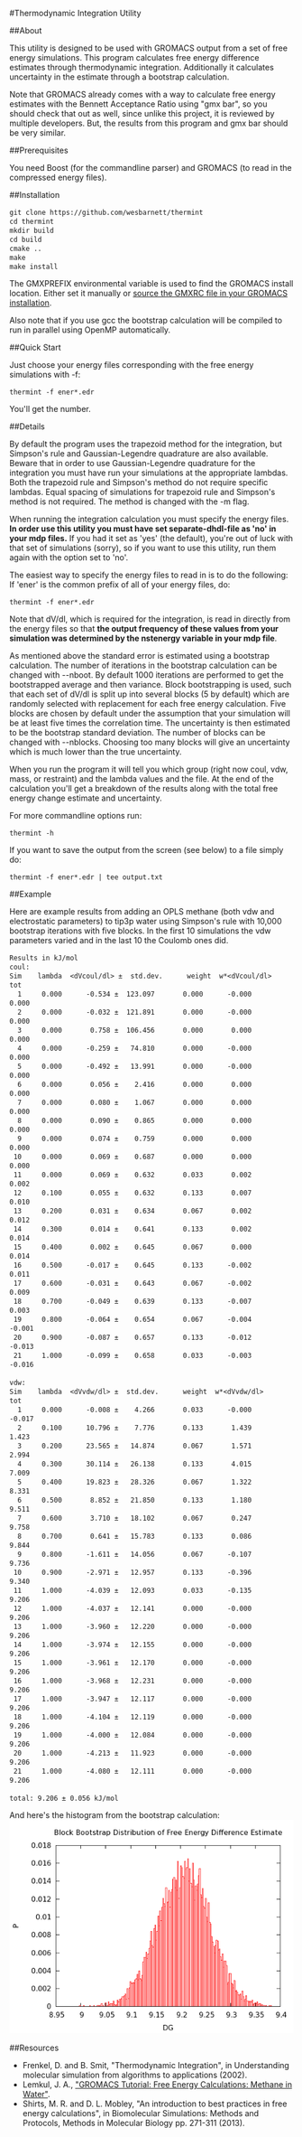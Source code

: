 #Thermodynamic Integration Utility

##About

This utility is designed to be used with GROMACS output from a set of free
energy simulations. This program calculates free energy difference estimates
through thermodynamic integration. Additionally it calculates uncertainty in the
estimate through a bootstrap calculation.

Note that GROMACS already comes with a way to calculate free energy estimates
with the Bennett Acceptance Ratio using "gmx bar", so you should check that out
as well, since unlike this project, it is reviewed by multiple developers. But,
the results from this program and gmx bar should be very similar.

##Prerequisites

You need Boost (for the commandline parser) and GROMACS (to read in the
compressed energy files).

##Installation

    git clone https://github.com/wesbarnett/thermint
    cd thermint 
    mkdir build
    cd build
    cmake ..
    make
    make install

The GMXPREFIX environmental variable is used to find the GROMACS install
location. Either set it manually or [source the GMXRC file in your GROMACS
installation](http://www.gromacs.org/Documentation/Installation_Instructions#Getting_access_to_GROMACS_after_installation).

Also note that if you use gcc the bootstrap calculation will be compiled to run
in parallel using OpenMP automatically.

##Quick Start

Just choose your energy files corresponding with the free energy simulations with -f:

    thermint -f ener*.edr

You'll get the number.

##Details

By default the program uses the trapezoid method for the integration, but
Simpson's rule and Gaussian-Legendre quadrature are also available. Beware that
in order to use Gaussian-Legendre quadrature for the integration you must have
run your simulations at the appropriate lambdas. Both the trapezoid rule and
Simpson's method do not require specific lambdas. Equal spacing of simulations
for trapezoid rule and Simpson's method is not required. The method is changed
with the -m flag.

When running the integration calculation you must specify the energy files. **In
order use this utility you must have set separate-dhdl-file as 'no' in your mdp
files.**  If you had it set as 'yes' (the default), you're out of luck with that
set of simulations (sorry), so if you want to use this utility, run them again
with the option set to 'no'.

The easiest way to specify the energy files to read in is to do the
following: If 'ener' is the common prefix of all of your energy files, do:

    thermint -f ener*.edr
            
Note that dV/dl, which is required for the integration, is read in directly from
the energy files so that **the output frequency of these values from your
simulation was determined by the nstenergy variable in your mdp file**.

As mentioned above the standard error is estimated using a bootstrap
calculation. The number of iterations in the bootstrap calculation can be
changed with --nboot. By default 1000 iterations are performed to get the
bootstrapped average and then variance. Block bootstrapping is used, such that
each set of dV/dl is split up into several blocks (5 by default) which are
randomly selected with replacement for each free energy calculation. Five blocks
are chosen by default under the assumption that your simulation will be at least
five times the correlation time. The uncertainty is then estimated to be the
bootstrap standard deviation. The number of blocks can be changed with
--nblocks. Choosing too many blocks will give an uncertainty which is much lower
than the true uncertainty.

When you run the program it will tell you which group (right now coul, vdw,
mass, or restraint) and the lambda values and the file. At the end of the
calculation you'll get a breakdown of the results along with the total free
energy change estimate and uncertainty.

For more commandline options run:

    thermint -h

If you want to save the output from the screen (see below) to a file simply do:

    thermint -f ener*.edr | tee output.txt

##Example

Here are example results from adding an OPLS methane (both vdw and electrostatic
parameters) to tip3p water using Simpson's rule with 10,000 bootstrap iterations
with five blocks. In the first 10 simulations the vdw parameters varied and in the
last 10 the Coulomb ones did.

````
Results in kJ/mol
coul:
Sim    lambda  <dVcoul/dl> ±  std.dev.      weight  w*<dVcoul/dl>      tot
  1     0.000      -0.534 ±  123.097       0.000      -0.000       0.000
  2     0.000      -0.032 ±  121.891       0.000      -0.000       0.000
  3     0.000       0.758 ±  106.456       0.000       0.000       0.000
  4     0.000      -0.259 ±   74.810       0.000      -0.000       0.000
  5     0.000      -0.492 ±   13.991       0.000      -0.000       0.000
  6     0.000       0.056 ±    2.416       0.000       0.000       0.000
  7     0.000       0.080 ±    1.067       0.000       0.000       0.000
  8     0.000       0.090 ±    0.865       0.000       0.000       0.000
  9     0.000       0.074 ±    0.759       0.000       0.000       0.000
 10     0.000       0.069 ±    0.687       0.000       0.000       0.000
 11     0.000       0.069 ±    0.632       0.033       0.002       0.002
 12     0.100       0.055 ±    0.632       0.133       0.007       0.010
 13     0.200       0.031 ±    0.634       0.067       0.002       0.012
 14     0.300       0.014 ±    0.641       0.133       0.002       0.014
 15     0.400       0.002 ±    0.645       0.067       0.000       0.014
 16     0.500      -0.017 ±    0.645       0.133      -0.002       0.011
 17     0.600      -0.031 ±    0.643       0.067      -0.002       0.009
 18     0.700      -0.049 ±    0.639       0.133      -0.007       0.003
 19     0.800      -0.064 ±    0.654       0.067      -0.004      -0.001
 20     0.900      -0.087 ±    0.657       0.133      -0.012      -0.013
 21     1.000      -0.099 ±    0.658       0.033      -0.003      -0.016

vdw:
Sim    lambda  <dVvdw/dl> ±  std.dev.      weight  w*<dVvdw/dl>      tot
  1     0.000      -0.008 ±    4.266       0.033      -0.000      -0.017
  2     0.100      10.796 ±    7.776       0.133       1.439       1.423
  3     0.200      23.565 ±   14.874       0.067       1.571       2.994
  4     0.300      30.114 ±   26.138       0.133       4.015       7.009
  5     0.400      19.823 ±   28.326       0.067       1.322       8.331
  6     0.500       8.852 ±   21.850       0.133       1.180       9.511
  7     0.600       3.710 ±   18.102       0.067       0.247       9.758
  8     0.700       0.641 ±   15.783       0.133       0.086       9.844
  9     0.800      -1.611 ±   14.056       0.067      -0.107       9.736
 10     0.900      -2.971 ±   12.957       0.133      -0.396       9.340
 11     1.000      -4.039 ±   12.093       0.033      -0.135       9.206
 12     1.000      -4.037 ±   12.141       0.000      -0.000       9.206
 13     1.000      -3.960 ±   12.220       0.000      -0.000       9.206
 14     1.000      -3.974 ±   12.155       0.000      -0.000       9.206
 15     1.000      -3.961 ±   12.170       0.000      -0.000       9.206
 16     1.000      -3.968 ±   12.231       0.000      -0.000       9.206
 17     1.000      -3.947 ±   12.117       0.000      -0.000       9.206
 18     1.000      -4.104 ±   12.119       0.000      -0.000       9.206
 19     1.000      -4.000 ±   12.084       0.000      -0.000       9.206
 20     1.000      -4.213 ±   11.923       0.000      -0.000       9.206
 21     1.000      -4.080 ±   12.111       0.000      -0.000       9.206

total: 9.206 ± 0.056 kJ/mol
````
And here's the histogram from the bootstrap calculation:
![Bootstrap distribution of free energy difference estimate](bootstrap.png)

##Resources

* Frenkel, D. and B. Smit, "Thermodynamic Integration", in Understanding molecular simulation from algorithms to
applications (2002).
* Lemkul, J. A., ["GROMACS Tutorial: Free Energy Calculations: Methane in
Water"](http://www.bevanlab.biochem.vt.edu/Pages/Personal/justin/gmx-tutorials/free_energy/index.html).
* Shirts, M. R. and D. L. Mobley, "An introduction to best practices in free energy
calculations", in Biomolecular Simulations: Methods and Protocols, Methods in
Molecular Biology pp. 271-311 (2013). 

